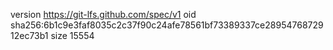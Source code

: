 version https://git-lfs.github.com/spec/v1
oid sha256:6b1c9e3faf8035c2c37f90c24afe78561bf73389337ce2895476872912ec73b1
size 15554
